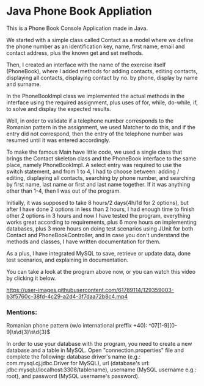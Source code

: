 <h1>Java Phone Book Appliation</h1>

This is a Phone Book Console Application made in Java.

We started with a simple class called Contact as a model where we define the phone number as an identification key, name, first name, email and contact address, 
plus the known get and set methods.

Then, I created an interface with the name of the exercise itself (PhoneBook), where I added methods for adding contacts, editing contacts, displaying all contacts, 
displaying contact by no. by phone, display by name and surname. 

In the PhoneBookImpl class we implemented the actual methods in the interface using the required assignment, 
plus uses of for, while, do-while, if, to solve and display the expected results.

Well, in order to validate if a telephone number corresponds to the Romanian pattern in the assignment, we used Matcher to do this, and if the entry did not correspond, 
then the entry of the telephone number was resumed until it was entered accordingly.

To make the famous Main have little code, we used a single class that brings the Contact skeleton class and the PhoneBook interface to the same place, namely PhoneBookImpl. 
A select entry was required to use the switch statement, and from 1 to 4, I had to choose between: adding / editing, displaying all contacts, searching by phone number, 
and searching by first name, last name or first and last name together. If it was anything other than 1-4, then I was out of the program.

Initially, it was supposed to take 8 hours/2 days(4h/1d for 2 options), but after I have done 2 options in less than 2 hours, I had enough time to finish other 2 options in
3 hours and now I have tested the program, everything works great according to requirements, plus 6 more hours on implementing databases, plus 3 more hours on doing test scenarios using JUnit for both Contact and PhoneBookController, and in case you don't understand the methods and classes, I have written documentation for them.

As a plus, I have integrated MySQL to save, retrieve or update data, done test scenarios, and explaining in documentation.

You can take a look at the program above now, or you can watch this video by clicking it below.

https://user-images.githubusercontent.com/61789114/129359003-b3f5760c-38fd-4c29-a2d4-3f7daa72b8c4.mp4

<h3>Mentions: </h3>
  Romanian phone pattern (w/o international preffix +40): ^07[1-9][0-9]\s\d{3}\s\d{3}$
  
  In order to use your database with the program, you need to create a new database and a table in MySQL. Open "connection.properties" file and complete the following: database driver's name (e.g.: com.mysql.cj.jdbc.Driver for MySQL), url (database's url: jdbc:mysql://localhost:3308/tablename), username (MySQL username e.g.: root), and password (MySQL username's password).
